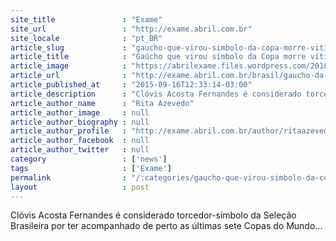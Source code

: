 ```yaml
---
site_title               : "Exame"
site_url                 : "http://exame.abril.com.br"
site_locale              : "pt_BR"
article_slug             : "gaucho-que-virou-simbolo-da-copa-morre-vitima-de-cancer"
article_title            : "Gaúcho que virou símbolo da Copa morre vítima de câncer"
article_image            : "https://abrilexame.files.wordpress.com/2016/09/size_960_16_9__gaucho_da_copa_com_alemaes2.jpg?quality=70&strip=all&w=960"
article_url              : "http://exame.abril.com.br/brasil/gaucho-da-copa-morre-vitima-de-cancer/"
article_published_at     : "2015-09-16T12:33:14-03:00"
article_description      : "Clóvis Acosta Fernandes é considerado torcedor-símbolo da Seleção Brasileira por ter acompanhado de perto as últimas sete Copas do Mundo..."
article_author_name      : "Rita Azevedo"
article_author_image     : null
article_author_biography : null
article_author_profile   : "http://exame.abril.com.br/author/ritaazevedo13/"
article_author_facebook  : null
article_author_twitter   : null
category                 : ['news']
tags                     : ['Exame']
permalink                : "/:categories/gaucho-que-virou-simbolo-da-copa-morre-vitima-de-cancer/"
layout                   : post
---
```


Clóvis Acosta Fernandes é considerado torcedor-símbolo da Seleção Brasileira por ter acompanhado de perto as últimas sete Copas do Mundo...
